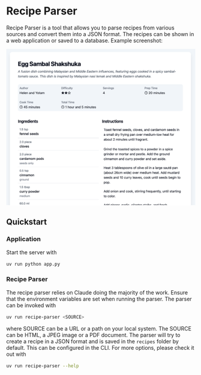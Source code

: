 # Recipe Parser

Recipe Parser is a tool that allows you to parse recipes from various sources and convert them into a JSON format. The recipes can be shown in a web application or saved to a database. Example screenshot:

![recipe-1](example_recipe.png)

## Quickstart

### Application

Start the server with

```bash
uv run python app.py
```

### Recipe Parser

The recipe parser relies on Claude doing the majority of the work. Ensure that the environment variables are set when running the parser. The parser can be invoked with

```bash
uv run recipe-parser <SOURCE>
```

where SOURCE can be a URL or a path on your local system. The SOURCE can be HTML, a JPEG image or a PDF document. The parser will try to create a recipe in a JSON format and is saved in the `recipes` folder by default. This can be configured in the CLI. For more options, please check it out with

```bash
uv run recipe-parser --help
```
